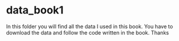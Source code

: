 # data_book1
In this folder you will find all the data I used in this book. You have to download the data and follow the code written in the book.
Thanks
